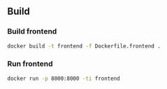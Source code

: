 ## Build
### Build frontend
```bash
docker build -t frontend -f Dockerfile.frontend .
```
### Run frontend
```bash
docker run -p 8000:8000 -ti frontend
```